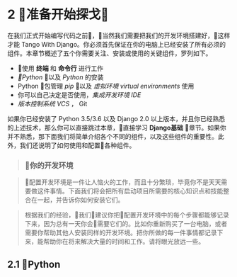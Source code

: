 # 2 准备开始探戈

在我们正式开始编写代码之前，当然我们需要把我们的开发环境搭建好，这样才能 Tango With Django。你必须首先保证在你的电脑上已经安装了所有必须的组件。本章节概述了五个你需要关注、安装或使用的关键组件，罗列如下。
- 使用 **终端** 和 **命令行** 进行工作
- *Python* 以及 *Python* 的安装
- Python 包管理 _pip_ 以及 _虚拟环境 virtual environments_ 使用
- 你可以自己决定是否使用，_集成开发环境 IDE_
- _版本控制系统 VCS_ ， Git

如果你已经安装了 Python 3.5/3.6 以及 Django 2.0 以上版本，并且你已经熟悉的上述技术，那么你可以直接跳过本章，直接学习 **Django基础** 章节。如果你并不熟悉，那下面我们将简单介绍各个不同的组件，以及这些组件的重要性。此外，我们还说明了如何使用和配置各种组件。

> ### 你的开发环境

> 配置开发环境是一件让人恼火的工作，而且十分繁琐，毕竟你不是天天需要做这件事情。下面我们将会把所有启动项目所需要的核心知识点和技能整合在一起，并告诉你如何安装它们。

> 根据我们的经验，我们建议你把配置开发环境中的每个步骤都能够记录下来，因为总有一天你会需要它们的。比如你重新购买了一台电脑，或者需要你帮助其他人安装同样的开发环境。把你所做的每一件事情都记录下来，能帮助你在将来解决大量的时间和工作。请将眼光放远一些。

## 2.1 Python


